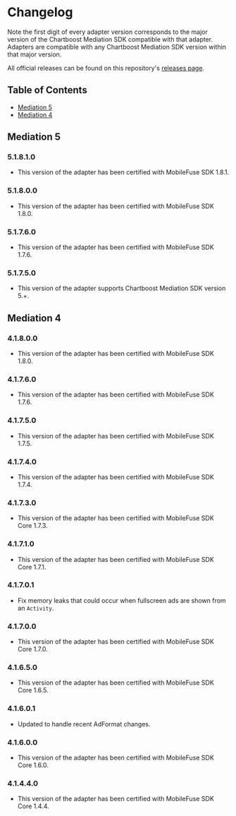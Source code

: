 # Changelog

Note the first digit of every adapter version corresponds to the major version of the Chartboost Mediation SDK compatible with that adapter. 
Adapters are compatible with any Chartboost Mediation SDK version within that major version.

All official releases can be found on this repository's [releases page](https://github.com/ChartBoost/chartboost-mediation-android-adapter-mobilefuse/releases).

## Table of Contents
- [Mediation 5](#mediation-5)
- [Mediation 4](#mediation-4)

## Mediation 5

### 5.1.8.1.0
- This version of the adapter has been certified with MobileFuse SDK 1.8.1.

### 5.1.8.0.0
- This version of the adapter has been certified with MobileFuse SDK 1.8.0.

### 5.1.7.6.0
- This version of the adapter has been certified with MobileFuse SDK 1.7.6.

### 5.1.7.5.0
- This version of the adapter supports Chartboost Mediation SDK version 5.+.

## Mediation 4

### 4.1.8.0.0
- This version of the adapter has been certified with MobileFuse SDK 1.8.0.

### 4.1.7.6.0
- This version of the adapter has been certified with MobileFuse SDK 1.7.6.

### 4.1.7.5.0
- This version of the adapter has been certified with MobileFuse SDK 1.7.5.

### 4.1.7.4.0
- This version of the adapter has been certified with MobileFuse SDK 1.7.4.

### 4.1.7.3.0
- This version of the adapter has been certified with MobileFuse SDK Core 1.7.3.

### 4.1.7.1.0
- This version of the adapter has been certified with MobileFuse SDK Core 1.7.1.

### 4.1.7.0.1
- Fix memory leaks that could occur when fullscreen ads are shown from an `Activity`.

### 4.1.7.0.0
- This version of the adapter has been certified with MobileFuse SDK Core 1.7.0.

### 4.1.6.5.0
- This version of the adapter has been certified with MobileFuse SDK Core 1.6.5.

### 4.1.6.0.1
- Updated to handle recent AdFormat changes.

### 4.1.6.0.0
- This version of the adapter has been certified with MobileFuse SDK Core 1.6.0.

### 4.1.4.4.0
- This version of the adapter has been certified with MobileFuse SDK Core 1.4.4.
